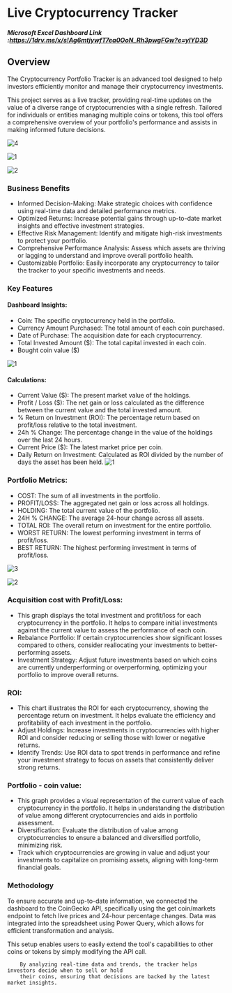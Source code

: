 # Live Cryptocurrency Tracker
##### Microsoft Excel Dashboard Link :https://1drv.ms/x/s!Ag6mtjywfT7ea0OoN_Rh3pwgFGw?e=ylYD3D

## Overview

The Cryptocurrency Portfolio Tracker is an advanced tool designed to help investors efficiently monitor and manage their cryptocurrency investments.

This project serves as a live tracker, providing real-time updates on the value of a diverse range of cryptocurrencies with a single refresh. Tailored for individuals or entities managing multiple coins or tokens, this tool offers a comprehensive overview of your portfolio's performance and assists in making informed future decisions.

![4](https://github.com/user-attachments/assets/0d80a375-857c-40b9-a8a9-801a86546d15)

![1](https://github.com/user-attachments/assets/42536d50-7809-4a99-9205-0a2aa8ab3c99)

![2](https://github.com/user-attachments/assets/fc2ea87c-e5ff-469f-83b4-66bd9375d1c2)







### Business Benefits

- Informed Decision-Making: Make strategic choices with confidence using real-time data and detailed performance metrics.
- Optimized Returns: Increase potential gains through up-to-date market insights and effective investment strategies.
- Effective Risk Management: Identify and mitigate high-risk investments to protect your portfolio.
- Comprehensive Performance Analysis: Assess which assets are thriving or lagging to understand and improve overall portfolio health.
- Customizable Portfolio: Easily incorporate any cryptocurrency to tailor the tracker to your specific investments and needs.


### Key Features
#### Dashboard Insights:
- Coin: The specific cryptocurrency held in the portfolio.
- Currency Amount Purchased: The total amount of each coin purchased.
- Date of Purchase: The acquisition date for each cryptocurrency.
- Total Invested Amount ($): The total capital invested in each coin.
- Bought coin value ($)

![1](https://github.com/user-attachments/assets/1d52cddd-377f-41ee-8824-1a3a218600bc)


#### Calculations:
- Current Value ($): The present market value of the holdings.
- Profit / Loss ($): The net gain or loss calculated as the difference between the current value and the total invested amount.
- % Return on Investment (ROI): The percentage return based on profit/loss relative to the total investment.
- 24h % Change: The percentage change in the value of the holdings over the last 24 hours.
- Current Price ($): The latest market price per coin.
- Daily Return on Investment: Calculated as ROI divided by the number of days the asset has been held.
![1](https://github.com/user-attachments/assets/c5103e89-c390-4b31-a0d0-08a934d8f0fc)


### Portfolio Metrics:
- COST: The sum of all investments in the portfolio.
- PROFIT/LOSS: The aggregated net gain or loss across all holdings.
- HOLDING: The total current value of the portfolio.
- 24H % CHANGE: The average 24-hour change across all assets.
- TOTAL ROI: The overall return on investment for the entire portfolio.
- WORST RETURN: The lowest performing investment in terms of profit/loss.
- BEST RETURN: The highest performing investment in terms of profit/loss.


![3](https://github.com/user-attachments/assets/57d53ca3-f606-4097-9584-503844248f37)

![2](https://github.com/user-attachments/assets/dc08a7c8-ced8-4333-9797-2d81da209da9)



### Acquisition cost with Profit/Loss:
- This graph displays the total investment and profit/loss for each cryptocurrency in the portfolio. It helps to compare initial investments against the current value to assess the performance of each coin.
- Rebalance Portfolio: If certain cryptocurrencies show significant losses compared to others, consider reallocating your investments to better-performing assets.
- Investment Strategy: Adjust future investments based on which coins are currently underperforming or overperforming, optimizing your portfolio to improve overall returns.

### ROI:
- This chart illustrates the ROI for each cryptocurrency, showing the percentage return on investment. It helps evaluate the efficiency and profitability of each investment in the portfolio.
- Adjust Holdings: Increase investments in cryptocurrencies with higher ROI and consider reducing or selling those with lower or negative returns.
- Identify Trends: Use ROI data to spot trends in performance and refine your investment strategy to focus on assets that consistently deliver strong returns.

### Portfolio - coin value:
- This graph provides a visual representation of the current value of each cryptocurrency in the portfolio. It helps in understanding the distribution of value among different cryptocurrencies and aids in portfolio assessment.
- Diversification: Evaluate the distribution of value among cryptocurrencies to ensure a balanced and diversified portfolio, minimizing risk.
- Track which cryptocurrencies are growing in value and adjust your investments to capitalize on promising assets, aligning with long-term financial goals.

### Methodology
To ensure accurate and up-to-date information, we connected the dashboard to the CoinGecko API, specifically using the get coin/markets endpoint to fetch live prices and 24-hour percentage changes. Data was integrated into the spreadsheet using Power Query, which allows for efficient transformation and analysis.

This setup enables users to easily extend the tool's capabilities to other coins or tokens by simply modifying the API call.

        By analyzing real-time data and trends, the tracker helps investors decide when to sell or hold 
        their coins, ensuring that decisions are backed by the latest market insights.
